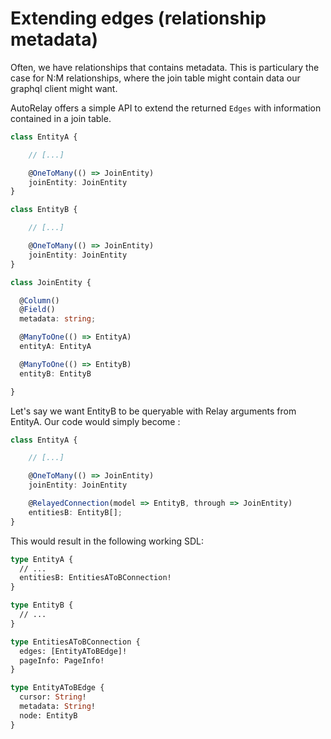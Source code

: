 # Extending edges \(relationship metadata\)

Often, we have relationships that contains metadata. This is particulary the case for N:M relationships, where the join table might contain data our graphql client might want.

AutoRelay offers a simple API to extend the returned `Edges` with information contained in a join table.

```typescript
class EntityA {

    // [...]

    @OneToMany(() => JoinEntity)
    joinEntity: JoinEntity
}

class EntityB {

    // [...]

    @OneToMany(() => JoinEntity)
    joinEntity: JoinEntity
}

class JoinEntity {

  @Column()
  @Field()
  metadata: string;

  @ManyToOne(() => EntityA)
  entityA: EntityA

  @ManyToOne(() => EntityB)
  entityB: EntityB

}
```

Let's say we want EntityB to be queryable with Relay arguments from EntityA. Our code would simply become :

```typescript
class EntityA {

    // [...]

    @OneToMany(() => JoinEntity)
    joinEntity: JoinEntity

    @RelayedConnection(model => EntityB, through => JoinEntity)
    entitiesB: EntityB[];
}
```

This would result in the following working SDL:

```graphql
type EntityA {
  // ...
  entitiesB: EntitiesAToBConnection!
}

type EntityB {
  // ...
}

type EntitiesAToBConnection {
  edges: [EntityAToBEdge]!
  pageInfo: PageInfo!
}

type EntityAToBEdge {
  cursor: String!
  metadata: String!
  node: EntityB
}
```

### 

